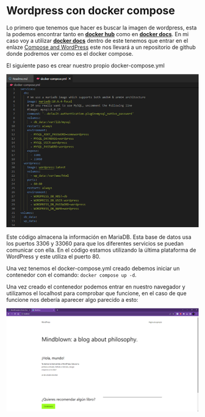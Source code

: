 # Wordpress con docker compose

Lo primero que tenemos que hacer es buscar la imagen de wordpress, esta la podemos encontrar tanto en [**docker hub**](https://hub.docker.com/_/wordpress) como en [**docker docs**](https://docs.docker.com/samples/mariadb/). En mi caso voy a utilizar  [**docker docs**](https://docs.docker.com/samples/mariadb/) dentro de este tenemos que entrar en el enlaze [Compose and WordPress](https://github.com/docker/awesome-compose/tree/master/official-documentation-samples/wordpress/) este nos llevará a un repositorio de github donde podremos ver como es el docker compose.

El siguiente paso es crear nuestro propio docker-compose.yml

![docker-compose.yml](Capturas/Captira.png)

Este código almacena la información en MariaDB. Esta base de datos usa los puertos 3306 y 33060 para que los diferentes servicios se puedan comunicar con ella.
En el código estamos utilizando la última plataforma de WordPress y este utiliza el puerto 80.


Una vez tenemos el docker-compose.yml creado debemos iniciar un contenedor con el comando: 
`docker compose up -d`.

Una vez creado el contenedor podemos entrar en nuestro navegador y utilizamos el localhost para comprobar que funcione, en el caso de que funcione nos debería aparecer algo parecido a esto:

![Navegador](Capturas/Captura2.png)
